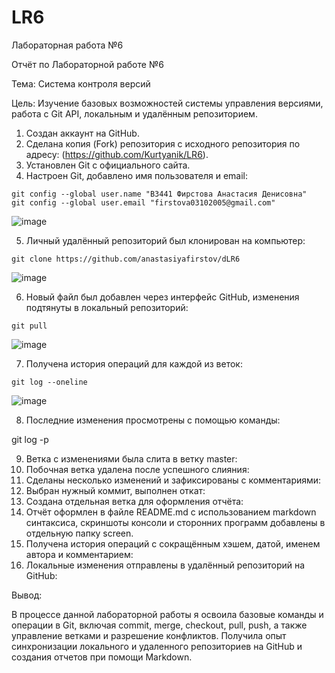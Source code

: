 # LR6
Лабораторная работа №6

Отчёт по Лабораторной работе №6

Тема: Система контроля версий

Цель: Изучение базовых возможностей системы управления версиями, работа с Git API, локальным и удалённым репозиторием.

1. Создан аккаунт на GitHub.
2. Сделана копия (Fork) репозитория с исходного репозитория по адресу: (https://github.com/Kurtyanik/LR6).
3. Установлен Git с официального сайта.
4. Настроен Git, добавлено имя пользователя и email:

```
git config --global user.name "В3441 Фирстова Анастасия Денисовна"
git config --global user.email "firstova03102005@gmail.com"
```

![image](https://github.com/user-attachments/assets/e1ef8bdf-1c99-4abe-99f8-663e487c0418)

5. Личный удалённый репозиторий был клонирован на компьютер:

```
git clone https://github.com/anastasiyafirstov/dLR6
```

![image](https://github.com/user-attachments/assets/a2af5f01-c4a1-4e76-9846-b2a1759e5503)


6. Новый файл был добавлен через интерфейс GitHub, изменения подтянуты в локальный репозиторий:

```
git pull
```

![image](https://github.com/user-attachments/assets/cd8639d2-9416-4b7c-993a-e1541bc634bd)


7. Получена история операций для каждой из веток:

```
git log --oneline
```

![image](https://github.com/user-attachments/assets/17076a60-1956-446a-923b-2a03ba290492)


8. Последние изменения просмотрены с помощью команды:

git log -p 

9. Ветка с изменениями была слита в ветку master:
10. Побочная ветка удалена после успешного слияния:
11. Сделаны несколько изменений и зафиксированы с комментариями:
12. Выбран нужный коммит, выполнен откат:
13. Создана отдельная ветка для оформления отчёта:
14. Отчёт оформлен в файле README.md с использованием markdown синтаксиса, cкриншоты консоли и сторонних программ добавлены в отдельную папку screen.
15. Получена история операций с сокращённым хэшем, датой, именем автора и комментарием:
16. Локальные изменения отправлены в удалённый репозиторий на GitHub:

Вывод:

В процессе данной лабораторной работы я освоила базовые команды и операции в Git, включая commit, merge, checkout, pull, push, а также управление ветками и разрешение конфликтов. Получила опыт синхронизации локального и удаленного репозиториев на GitHub и создания отчетов при помощи Markdown.
